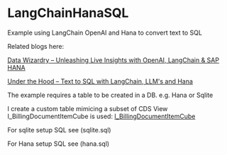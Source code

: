 # LangChainHanaSQL
Example using LangChain OpenAI and Hana to convert text to SQL

Related blogs here: 

[Data Wizardry – Unleashing Live Insights with OpenAI, LangChain & SAP HANA](https://blogs.sap.com/?p=1771733) 

[Under the Hood – Text to SQL with LangChain, LLM's and Hana](https://blogs.sap.com/?p=1772464) 


The example requires a table to be created in a DB. e.g. Hana or Sqlite

I create a custom table mimicing a subset of CDS View I_BillingDocumentItemCube is used:
[I_BillingDocumentItemCube](https://help.sap.com/docs/SAP_S4HANA_CLOUD/0f69f8fb28ac4bf48d2b57b9637e81fa/ab6bdf55562d1d22e10000000a44147b.html) 


For sqlite setup SQL see (sqlite.sql) 

For Hana setup SQL see (hana.sql) 

